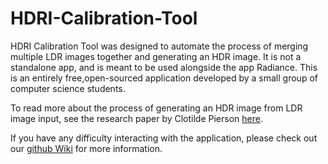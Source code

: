 # HDRI-Calibration-Tool

HDRI Calibration Tool was designed to automate the process of merging multiple LDR images together and generating an HDR image. It is not a standalone app, and is meant to be used alongside the app Radiance. This is an entirely free,open-sourced application developed by a small group of computer science students.  

To read more about the process of generating an HDR image from LDR image input, see the research paper by Clotilde Pierson [here](https://drive.google.com/file/d/1qsz_XRwYatku_1YtNC-kbFxNRNs4Izno/view?usp=sharing).

If you have any difficulty interacting with the application, please check out our [github Wiki](https://github.com/XiangyuLijoey/HDRICalibrationTool/wiki) for more information. 

